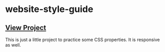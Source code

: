 # <h1>website-style-guide</h1>

<h2><a href="https://eshwarseerdat.github.io/website-style-guide/">View Project</a></h2>

<p>This is just a little project to practice some CSS properties. It is responsive as well.</p>
